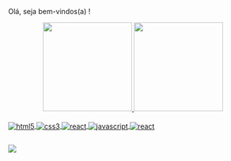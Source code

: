 Olá, seja bem-vindos(a) !

<div align="center">
  <a href="https://github.com/PauloVitorrr">
  <img height="180em" src="https://github-readme-stats.vercel.app/api?username=PauloVitorrr&show_icons=true&theme=tokyonight&include_all_commits=true&count_private=true"/>
  <img height="180em" src="https://github-readme-stats.vercel.app/api/top-langs/?username=PauloVitorrr&layout=compact&langs_count=7&theme=tokyonight"/>
</div>
  <div style="display: inline_block"><br>
    <img align="center" alt="html5" src="https://img.shields.io/badge/HTML5-E34F26?style=for-the-badge&logo=html5&logoColor=white"/>
    <img align="center" alt="css3" src="https://img.shields.io/badge/CSS3-1572B6?style=for-the-badge&logo=css3&logoColor=white"/>
    <img align="center" alt="react" src="https://img.shields.io/badge/Bootstrap-563D7C?style=for-the-badge&logo=bootstrap&logoColor=white"/>
    <img align="center" alt="javascript" src="https://img.shields.io/badge/JavaScript-F7DF1E?style=for-the-badge&logo=javascript&logoColor=black"/>
    <img align="center" alt="react" src="https://img.shields.io/badge/React-20232A?style=for-the-badge&logo=react&logoColor=61DAFB"/>
</div>
  
  ##
  
  <a href="https://www.linkedin.com/in/paulo-vitor-sousa-070358209/" target="_blank"><img src="https://img.shields.io/badge/-LinkedIn-%230077B5?style=for-the-badge&logo=linkedin&logoColor=white" target="_blank"></a> 
